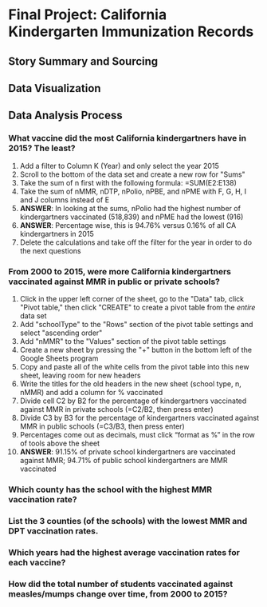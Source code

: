 # Final Project: California Kindergarten Immunization Records

## Story Summary and Sourcing


## Data Visualization 


## Data Analysis Process

### What vaccine did the most California kindergartners have in 2015? The least?
1. Add a filter to Column K (Year) and only select the year 2015
2. Scroll to the bottom of the data set and create a new row for "Sums"
3. Take the sum of n first with the following formula: =SUM(E2:E138)
4. Take the sum of nMMR, nDTP, nPolio, nPBE, and nPME with F, G, H, I and J columns instead of E
5. **ANSWER**: In looking at the sums, nPolio had the highest number of kindergartners vaccinated (518,839) and nPME had the lowest (916)
6. **ANSWER**: Percentage wise, this is 94.76% versus 0.16% of all CA kindergartners in 2015
7. Delete the calculations and take off the filter for the year in order to do the next questions

### From 2000 to 2015, were more California kindergartners vaccinated against MMR in public or private schools?
1. Click in the upper left corner of the sheet, go to the "Data" tab, click "Pivot table," then click "CREATE" to create a pivot table from the *entire* data set
2. Add "schoolType" to the "Rows" section of the pivot table settings and select "ascending order"
3. Add "nMMR" to the "Values" section of the pivot table settings
4. Create a new sheet by pressing the "+" button in the bottom left of the Google Sheets program
5. Copy and paste all of the white cells from the pivot table into this new sheet, leaving room for new headers
6. Write the titles for the old headers in the new sheet (school type, n, nMMR) and add a column for % vaccinated 
7. Divide cell C2 by B2 for the percentage of kindergartners vaccinated against MMR in private schools (=C2/B2, then press enter)
8. Divide C3 by B3 for the percentage of kindergartners vaccinated against MMR in public schools (=C3/B3, then press enter)
9. Percentages come out as decimals, must click “format as %” in the row of tools above the sheet
10. **ANSWER**: 91.15% of private school kindergartners are vaccinated against MMR; 94.71% of public school kindergartners are MMR vaccinated

### Which county has the school with the highest MMR vaccination rate?

### List the 3 counties (of the schools) with the lowest MMR and DPT vaccination rates.

### Which years had the highest average vaccination rates for each vaccine?

### How did the total number of students vaccinated against measles/mumps change over time, from 2000 to 2015?

###
